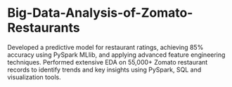 # Big-Data-Analysis-of-Zomato-Restaurants
Developed a predictive model for restaurant ratings, achieving 85% accuracy using PySpark MLlib, and applying advanced feature engineering techniques.  Performed extensive EDA on 55,000+ Zomato restaurant records to identify trends and key insights using PySpark, SQL and visualization tools.
